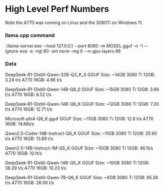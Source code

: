 # High Level Perf Numbers

Note the A770 was running on Linux and the 3080Ti on Windows 11.

### llama.cpp command
.\llama-server.exe --host 127.0.0.1 --port 8080 -m MODEL.gguf -n -1 --ignore-eos -e -ngl 80 -sm none -mg 0 --n-gpu-layers 66

### Data

DeepSeek-R1-Distill-Qwen-32B-Q3_K_S
GGUF Size: ~14GB
3080 Ti 12GB:  3.24 t/s
A770 16GB:  4.96 t/s

DeepSeek-R1-Distill-Qwen-14B-Q8_0
GGUF Size: ~15GB
3080 Ti 12GB: 3.86 t/s
A770 16GB: 8.52 t/s

DeepSeek-R1-Distill-Qwen-14B-Q6_K
GGUF Size: ~12GB
3080 Ti 12GB: 7.20 t/s
A770 16GB: 12.71 t/s

Microsoft-phi4-Q6_K.gguf
GGUF Size: ~11GB
3080 Ti 12GB: 12.8 t/s
A770 16GB: 14.66t/s

Qwen2.5-Coder-14B-Instruct-Q6_K
GGUF Size: ~11GB
3080 Ti 12GB: 25.90 t/s
A770 16GB: 13.89 t/s

Qwen2.5-14B-Instruct-1M-Q5_K
GGUF Size: ~10GB
3080 Ti 12GB: 46.1t/s
A770 16GB: 10.1t/s

DeepSeek-R1-Distill-Qwen-14B-Q5_K
GGUF Size: ~10GB
3080 Ti 12GB: 36.29 t/s
A770 16GB: 10.23 t/s

DeepSeek-R1-Distill-Qwen-7B-Q6_K
GGUF Size: ~6GB
3080 Ti 12GB: 95.36 t/s
A770 16GB: 28.06 t/s 
